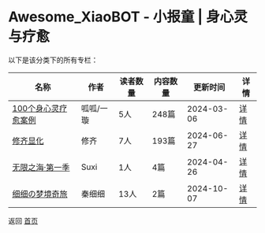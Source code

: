 # Awesome_XiaoBOT - 小报童 | 身心灵与疗愈

以下是该分类下的所有专栏：

| 名称 | 作者 | 读者数量 | 内容数量 | 更新时间 | 详情 |
|------|------|----------|----------|----------|------|
| [100个身心灵疗愈案例](https://xiaobot.net/p/liaoyuanli?refer=0b133df9-27dc-423b-8101-639049001c13) | 呱呱/一璇 | 5人 | 248篇 |  2024-03-06 | [详情](data/liaoyuanli.md) |
| [修齐显化](https://xiaobot.net/p/xiuqi?refer=0b133df9-27dc-423b-8101-639049001c13) | 修齐 | 7人 | 193篇 |  2024-06-27 | [详情](data/xiuqi.md) |
| [无限之海·第一季](https://xiaobot.net/p/icebluesea?refer=0b133df9-27dc-423b-8101-639049001c13) | Suxi | 1人 | 4篇 |  2024-04-26 | [详情](data/icebluesea.md) |
| [细细の梦境奇旅](https://xiaobot.net/p/unique?refer=0b133df9-27dc-423b-8101-639049001c13) | 秦细细 | 13人 | 2篇 |  2024-10-07 | [详情](data/unique.md) |


返回 [首页](../README.md)
